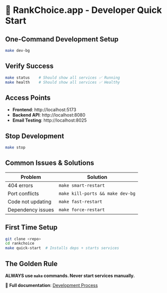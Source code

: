 # 🚀 RankChoice.app - Developer Quick Start

## One-Command Development Setup

```bash
make dev-bg
```

## Verify Success

```bash
make status    # Should show all services ✅ Running
make health    # Should show all services ✅ Healthy
```

## Access Points

- **Frontend**: http://localhost:5173
- **Backend API**: http://localhost:8080  
- **Email Testing**: http://localhost:8025

## Stop Development

```bash
make stop
```

## Common Issues & Solutions

| Problem | Solution |
|---------|----------|
| 404 errors | `make smart-restart` |
| Port conflicts | `make kill-ports && make dev-bg` |
| Code not updating | `make fast-restart` |
| Dependency issues | `make force-restart` |

## First Time Setup

```bash
git clone <repo>
cd rankchoice
make quick-start  # Installs deps + starts services
```

## The Golden Rule

**ALWAYS use `make` commands. Never start services manually.**

📖 **Full documentation**: [Development Process](docs/DEVELOPMENT_PROCESS.md)